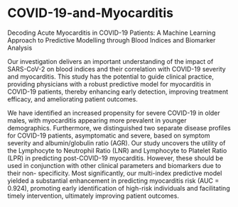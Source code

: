 # COVID-19-and-Myocarditis
Decoding Acute Myocarditis in COVID-19 Patients: A Machine Learning Approach to Predictive Modelling through Blood Indices and Biomarker Analysis


Our investigation delivers an important understanding of the impact of SARS-CoV-2 on blood indices and their correlation with COVID-19 severity and myocarditis. This study has the potential to guide clinical practice, providing physicians with a robust predictive model for myocarditis in COVID-19 patients, thereby enhancing early detection, improving treatment efficacy, and ameliorating patient outcomes.

We have identified an increased propensity for severe COVID-19 in older males, with myocarditis appearing more prevalent in younger demographics. Furthermore, we distinguished two separate disease profiles for COVID-19 patients, asymptomatic and severe, based on symptom severity and albumin/globulin ratio (AGR). Our study uncovers the utility of the Lymphocyte to Neutrophil Ratio (LNR) and Lymphocyte to Platelet Ratio (LPR) in predicting post-COVID-19 myocarditis. However, these should be used in conjunction with other clinical parameters and biomarkers due to their non- specificity. Most significantly, our multi-index predictive model yielded a substantial enhancement in predicting myocarditis risk (AUC = 0.924), promoting early identification of high-risk individuals and facilitating timely intervention, ultimately improving patient outcomes.
